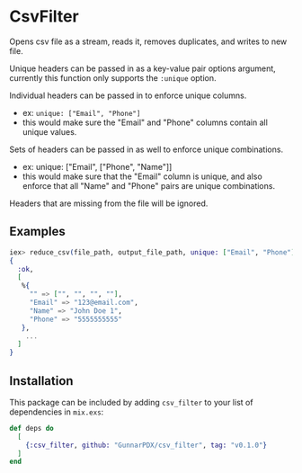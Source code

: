 # CsvFilter

Opens csv file as a stream, reads it, removes duplicates, and writes to new file.

  Unique headers can be passed in as a key-value pair options argument, currently this function only supports the `:unique` option.

  Individual headers can be passed in to enforce unique columns.
  - ex: `unique: ["Email", "Phone"]`
  - this would make sure the "Email" and "Phone" columns contain all unique values.

  Sets of headers can be passed in as well to enforce unique combinations.
  - ex: unique: ["Email", ["Phone", "Name"]]
  - this would make sure that the "Email" column is unique, and also enforce that all "Name" and "Phone" pairs are unique combinations.

  Headers that are missing from the file will be ignored.

  ## Examples
  ```elixir
  iex> reduce_csv(file_path, output_file_path, unique: ["Email", "Phone"])
  {
    :ok,
    [
     %{
       "" => ["", "", "", ""],
       "Email" => "123@email.com",
       "Name" => "John Doe 1",
       "Phone" => "5555555555"
     },
      ...
    ]
  }
  ```


## Installation

This package can be included by adding `csv_filter` to your list of dependencies in `mix.exs`:

```elixir
def deps do
  [
    {:csv_filter, github: "GunnarPDX/csv_filter", tag: "v0.1.0"}
  ]
end
```

